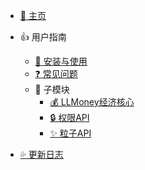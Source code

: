 - [🎨 主页](README.md)

- 👍 用户指南
    - [🔨 安装与使用](/Usage.md)
    - [❓ 常见问题](/FAQ.md)
    - 🧩 子模块
        - [💰 LLMoney经济核心](/Submodules/LLMoney.md)
        - [🔒 权限API](/Submodules/PermAPI.md)
        - [✨ 粒子API](/Submodules/ParticleAPI.md)

- [💦 更新日志](https://github.com/LiteLDev/LiteLoaderBDS/releases)